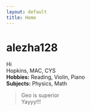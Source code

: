 ```yaml
---
layout: default
title: Home
---
```


# alezha128

Hi  
Hopkins, MAC, CYS  
**Hobbies:** Reading, Violin, Piano  
**Subjects:** Physics, Math  

> Geo is superior  
Yayyy!!!
